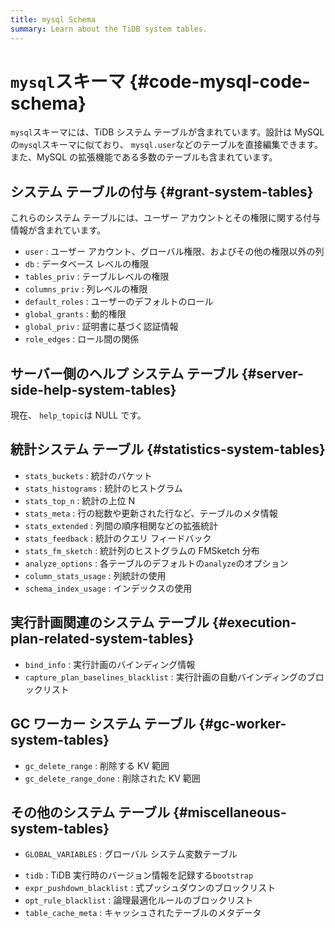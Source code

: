 ```yaml
---
title: mysql Schema
summary: Learn about the TiDB system tables.
---
```


# <code>mysql</code>スキーマ {#code-mysql-code-schema}

`mysql`スキーマには、TiDB システム テーブルが含まれています。設計は MySQL の`mysql`スキーマに似ており、 `mysql.user`などのテーブルを直接編集できます。また、MySQL の拡張機能である多数のテーブルも含まれています。

## システム テーブルの付与 {#grant-system-tables}

これらのシステム テーブルには、ユーザー アカウントとその権限に関する付与情報が含まれています。

-   `user` : ユーザー アカウント、グローバル権限、およびその他の権限以外の列
-   `db` : データベース レベルの権限
-   `tables_priv` : テーブルレベルの権限
-   `columns_priv` : 列レベルの権限
-   `default_roles` : ユーザーのデフォルトのロール
-   `global_grants` : 動的権限
-   `global_priv` : 証明書に基づく認証情報
-   `role_edges` : ロール間の関係

## サーバー側のヘルプ システム テーブル {#server-side-help-system-tables}

現在、 `help_topic`は NULL です。

## 統計システム テーブル {#statistics-system-tables}

-   `stats_buckets` : 統計のバケット
-   `stats_histograms` : 統計のヒストグラム
-   `stats_top_n` : 統計の上位 N
-   `stats_meta` : 行の総数や更新された行など、テーブルのメタ情報
-   `stats_extended` : 列間の順序相関などの拡張統計
-   `stats_feedback` : 統計のクエリ フィードバック
-   `stats_fm_sketch` : 統計列のヒストグラムの FMSketch 分布
-   `analyze_options` : 各テーブルのデフォルトの`analyze`のオプション
-   `column_stats_usage` : 列統計の使用
-   `schema_index_usage` : インデックスの使用

## 実行計画関連のシステム テーブル {#execution-plan-related-system-tables}

-   `bind_info` : 実行計画のバインディング情報
-   `capture_plan_baselines_blacklist` : 実行計画の自動バインディングのブロックリスト

## GC ワーカー システム テーブル {#gc-worker-system-tables}

-   `gc_delete_range` : 削除する KV 範囲
-   `gc_delete_range_done` : 削除された KV 範囲

## その他のシステム テーブル {#miscellaneous-system-tables}

-   `GLOBAL_VARIABLES` : グローバル システム変数テーブル

<CustomContent platform="tidb">

-   `tidb` : TiDB 実行時のバージョン情報を記録する`bootstrap`
-   `expr_pushdown_blacklist` : 式プッシュダウンのブロックリスト
-   `opt_rule_blacklist` : 論理最適化ルールのブロックリスト
-   `table_cache_meta` : キャッシュされたテーブルのメタデータ

</CustomContent>
